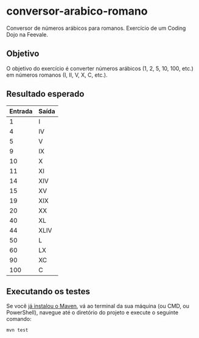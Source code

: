 # conversor-arabico-romano
Conversor de números arábicos para romanos.
Exercício de um Coding Dojo na Feevale.


## Objetivo
O objetivo do exercício é converter números arábicos (1, 2, 5, 10, 100, etc.) em números romanos (I, II, V, X, C, etc.).


## Resultado esperado

| Entrada | Saída |
|---------|-------|
| 1       | I     |
| 4       | IV    |
| 5       | V     |
| 9       | IX    |
| 10      | X     |
| 11      | XI    |
| 14      | XIV   |
| 15      | XV    |
| 19      | XIX   |
| 20      | XX    |
| 40      | XL    |
| 44      | XLIV  |
| 50      | L     |
| 60      | LX    |
| 90      | XC    |
| 100     | C     |


## Executando os testes
Se você [já instalou o Maven](https://maven.apache.org/download.cgi), vá ao terminal da sua máquina (ou CMD, ou PowerShell), navegue até o diretório do projeto e execute o seguinte comando:

```
mvn test
```
